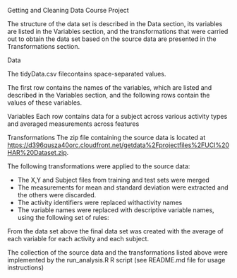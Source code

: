Getting and Cleaning Data Course Project	

The structure of the data set is described in the Data section, its variables are listed in the Variables section, and the transformations that were carried out to obtain the data set based on the source data are presented in the Transformations section.

Data

The tidyData.csv filecontains space-separated values.

The first row contains the names of the variables, which are listed and described in the Variables section, and the following rows contain the values of these variables.

Variables
Each row contains data for a subject across various activity types and averaged measurements across features

Transformations
The zip file containing the source data is located at https://d396qusza40orc.cloudfront.net/getdata%2Fprojectfiles%2FUCI%20HAR%20Dataset.zip.

The following transformations were applied to the source data:

 - The X,Y and Subject files from training and test sets were merged
 - The measurements for mean and standard deviation were extracted and the others were discarded.
 - The activity identifiers were replaced withactivity names 
 - The variable names were replaced with descriptive variable names, using the following set of rules:

From the data set above the final data set was created with the average of each variable for each activity and each subject.

The collection of the source data and the transformations listed above were implemented by the run_analysis.R R script (see README.md file for usage instructions)
